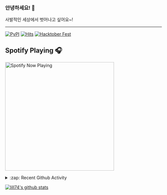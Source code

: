 ### 안녕하세요! 👋
사발적인 세상에서 벗어나고 싶어요~!

---

[![PyPI](https://img.shields.io/badge/pypi-EduKit-brightgreen)](https://pypi.org/project/EduKit/)
[![Hits](https://hits.seeyoufarm.com/api/count/incr/badge.svg?url=https%3A%2F%2Fgithub.com%2Flill74&count_bg=%2379C83D&title_bg=%23555555&icon=&icon_color=%23E7E7E7&title=hits&edge_flat=false)](https://hits.seeyoufarm.com)
[![Hacktober Fest](https://camo.githubusercontent.com/9f0b298ccd9e6d7acfcf900756e39583aeec551e/68747470733a2f2f696d672e736869656c64732e696f2f62616467652f6861636b746f626572666573742d323032302d677265656e)](http://www.hacktoberfestkorea.com/)

## Spotify Playing 🎧
[<img src="https://spotify-now-playing.lill74.vercel.app/api/spotify-playing" alt="Spotify Now Playing" width="350" />](https://open.spotify.com/user/lill74)


<details>
  <summary>:zap: Recent Github Activity</summary>
  
<!--START_SECTION:activity-->
1. 🗣 Commented on [#5](https://github.com/phg98/hacktoberfestkorea/issues/5) in [phg98/hacktoberfestkorea](https://github.com/phg98/hacktoberfestkorea)
2. 🗣 Commented on [#5](https://github.com/phg98/hacktoberfestkorea/issues/5) in [phg98/hacktoberfestkorea](https://github.com/phg98/hacktoberfestkorea)
3. 💪 Opened PR [#6](https://github.com/phg98/hacktoberfestkorea/pull/6) in [phg98/hacktoberfestkorea](https://github.com/phg98/hacktoberfestkorea)
4. 🎉 Merged PR [#4](https://github.com/lill74/hacktoberfestkorea/pull/4) in [lill74/hacktoberfestkorea](https://github.com/lill74/hacktoberfestkorea)
5. 💪 Opened PR [#4](https://github.com/lill74/hacktoberfestkorea/pull/4) in [lill74/hacktoberfestkorea](https://github.com/lill74/hacktoberfestkorea)
<!--END_SECTION:activity-->

</details>

[![lill74's github stats](https://github-readme-stats.vercel.app/api?username=lill74)](https://github.com/anuraghazra/github-readme-stats)
